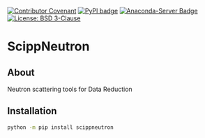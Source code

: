 [![Contributor Covenant](https://img.shields.io/badge/Contributor%20Covenant-2.1-4baaaa.svg)](CODE_OF_CONDUCT.md)
[![PyPI badge](http://img.shields.io/pypi/v/scippneutron.svg)](https://pypi.python.org/pypi/scippneutron)
[![Anaconda-Server Badge](https://anaconda.org/conda-forge/scippneutron/badges/version.svg)](https://anaconda.org/conda-forge/scippneutron)
[![License: BSD 3-Clause](https://img.shields.io/badge/License-BSD%203--Clause-blue.svg)](LICENSE)

# ScippNeutron

## About

Neutron scattering tools for Data Reduction

## Installation

```sh
python -m pip install scippneutron
```
